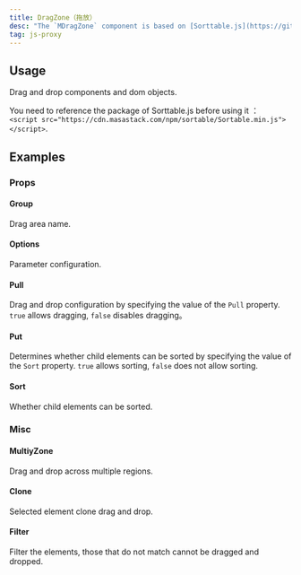 ```yaml
---
title: DragZone（拖放）
desc: "The `MDragZone` component is based on [Sorttable.js](https://github.com/SortableJS/Sortable) to implement drag and drop functionality"
tag: js-proxy
---
```


## Usage

Drag and drop components and dom objects.

<drag-zone-usage></drag-zone-usage>

<!--alert:info-->
You need to reference the package of Sorttable.js before using it ：
<br />
`<script src="https://cdn.masastack.com/npm/sortable/Sortable.min.js"></script>`.
<!--/alert:info-->

## Examples

### Props

#### Group

Drag area name.

<masa-example file="Examples.components.drag_zone.Group"></masa-example>

#### Options

Parameter configuration.

<masa-example file="Examples.components.drag_zone.Options"></masa-example>

#### Pull

Drag and drop configuration by specifying the value of the `Pull` property. `true` allows dragging, `false` disables dragging。

<masa-example file="Examples.components.drag_zone.Pull"></masa-example>

#### Put

Determines whether child elements can be sorted by specifying the value of the `Sort` property. `true` allows sorting, `false` does not allow sorting.

<masa-example file="Examples.components.drag_zone.Put"></masa-example>

#### Sort

Whether child elements can be sorted.

<masa-example file="Examples.components.drag_zone.Sort"></masa-example>

### Misc

#### MultiyZone

Drag and drop across multiple regions.

<masa-example file="Examples.components.drag_zone.MultiyZone"></masa-example>

#### Clone

Selected element clone drag and drop.

<masa-example file="Examples.components.drag_zone.Clone"></masa-example>

#### Filter

Filter the elements, those that do not match cannot be dragged and dropped.

<masa-example file="Examples.components.drag_zone.Filter"></masa-example>

